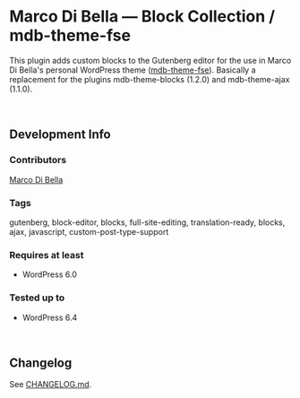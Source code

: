 # Marco Di Bella &mdash; Block Collection / mdb-theme-fse
This plugin adds custom blocks to the Gutenberg editor for the use in Marco Di Bella's personal WordPress theme ([mdb-theme-fse](https://github.com/mdibella-dev/mdb-theme-fse)). Basically a replacement for the plugins mdb-theme-blocks (1.2.0) and mdb-theme-ajax (1.1.0).

<br>

## Development Info

### Contributors
[Marco Di Bella](https://github.com/mdibella-dev)

### Tags
gutenberg, block-editor, blocks, full-site-editing, translation-ready, blocks, ajax, javascript, custom-post-type-support

### Requires at least

- WordPress 6.0

### Tested up to

- WordPress 6.4

<br>

## Changelog

See [CHANGELOG.md](https://github.com/mdibella-dev/mdb-theme-blocks-two/blob/main/CHANGELOG.md).
